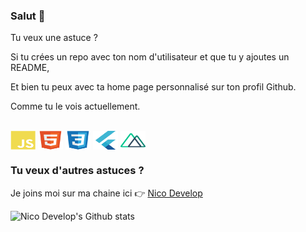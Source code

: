 ### Salut 👋

Tu veux une astuce ?

Si tu crées un repo avec ton nom d'utilisateur et que tu y ajoutes un README,

Et bien tu peux avec ta home page personnalisé sur ton profil Github.

Comme tu le vois actuellement.

<div style="display: inline_block"><br>
  <img align="center" alt="Rafa-Js" height="30" width="40" src="https://raw.githubusercontent.com/devicons/devicon/master/icons/javascript/javascript-plain.svg">
  <img align="center" alt="Rafa-HTML" height="30" width="40" src="https://raw.githubusercontent.com/devicons/devicon/master/icons/html5/html5-original.svg">
  <img align="center" alt="Rafa-CSS" height="30" width="40" src="https://raw.githubusercontent.com/devicons/devicon/master/icons/css3/css3-original.svg">
  <img align="center" alt="Rafa-Flutter" height="30" width="40" src="https://raw.githubusercontent.com/devicons/devicon/master/icons/flutter/flutter-original.svg">
  <img align="center" alt="Rafa-nuxtjs" height="30" width="40" src="https://raw.githubusercontent.com/devicons/devicon/master/icons/nuxtjs/nuxtjs-original.svg">
</div>

### Tu veux d'autres astuces ?

Je joins moi sur ma chaine ici 👉 [Nico Develop](https://bit.ly/3jSPlFi)

![Nico Develop's Github stats](https://github-readme-stats.vercel.app/api?username=bynicodevelop)



<!--
**bynicodevelop/bynicodevelop** is a ✨ _special_ ✨ repository because its `README.md` (this file) appears on your GitHub profile.

Here are some ideas to get you started:

- 🔭 I’m currently working on ...
- 🌱 I’m currently learning ...
- 👯 I’m looking to collaborate on ...
- 🤔 I’m looking for help with ...
- 💬 Ask me about ...
- 📫 How to reach me: ...
- 😄 Pronouns: ...
- ⚡ Fun fact: ...
-->
